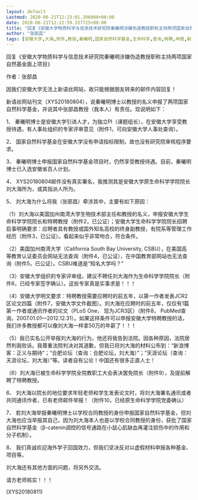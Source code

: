 ```yaml
---
layout: default
Lastmod: 2020-06-21T12:23:01.396008+00:00
date: 2020-06-21T12:22:59.337725+00:00
title: "回复《安徽大学物质科学与信息技术研究院秦曦明涉嫌伪造教授职称主持两项国家自然基金"
author: "张部昌"
tags: [安徽大学,大海,附件,教授,秦曦明,国家自然科学基金,生命科学,查询,特聘,申报,新语丝]
---
```


回复《安徽大学物质科学与信息技术研究院秦曦明涉嫌伪造教授职称主持两项国家自然基金面上项目》

作者：张部昌

因我们安徽大学无法上新语丝网站，故只能根据朋友转来的邮件内容回复！

新语丝网站刊文（XYS20180804），说秦曦明博士以教授的名义申报了两项国家自然科学基金，并说其中张部昌教授（我本人）有责任。现说明如下：

1、     秦曦明博士是安徽大学引进人才，为独立PI（课题组长），在安徽大学享受教授待遇，有人事处组织的专家评审意见（附件1，可向安徽大学人事处查询）。

2、     国家自然科学基金在安徽大学没有申请指标限制，故也没有研究院审核程序要求。

3、     秦曦明博士申报国家自然科学基金项目时，仍然享受教授待遇。目前，秦曦明博士已入选安徽省百人计划。

4、     XYS20180804邮件没有真实署名，我推测其是安徽大学原生命科学学院院长刘大海所为，或其指派人所为。

5、     刘大海为什么将我（张部昌）牵涉其中，主要有如下原因：

（1）刘大海以美国加州南湾大学生物技术部主任和教授的名义，申报安徽大学生命科学学院院长和特聘教授（附件2，已公证）；安徽大学生命科学学院院长招聘启事明确要求：应聘者具有教授或国外知名高校的终身副教授，有院系等管理工作经历（附件3，已公证）。看起来似乎非常吻合，符合条件。

（2）美国加州南湾大学（California South Bay University, CSBU），在美国高等教育认证委员会网站无法查询（附件4，已公证），在中国教育部网站也无法查询（附件5，已公证）。CSBU难道是“知名大学吗？”

（3）安徽大学组织的专家评审组，建议不聘任刘大海作为生命科学学院院长（附件6，已经专家签字确认）。这些专家真是实事求是！！！

（4）安徽大学明文要求：特聘教授需要应聘时的前五年，以第一作者发表JCR2区论文四篇（附件7，安徽大学文件截图）。刘大海在应聘时的前五年，仅仅有1篇第一作者或通讯作者的论文（PLoS One， 现为JCR3区）（附件8， PubMed查询，2007.01.01—2012.12.31）。如果这样条件可以申报安徽大学特聘教授的话，我们许多教授都可以像刘大海一样拿50万的年薪了！！！

（5）我已实名公开举报刘大海的行为，他还将我告到法院。因各种原因，法院居然判我败诉。我尊重法院判决对其道歉，但我已将刘大海的材料公布到：“新浪博客：正义与期待”；“合肥论坛（查询：合肥论坛，刘大海）”；“天涯论坛（查询：天涯论坛，刘大海）”等。读者自有公论！中国还有很多正直人士！

（6）刘大海已被生命科学学院全院教职工大会表决罢免院长（附件9），及提前解聘了特聘教授。

6、     刘大海以院长的地位要求年轻老师和学生发表论文时，将刘大海署名通讯或者共同通讯作者，已有老师邮件举报！（附件10，已经原生命科学学院党委确认）

7、     若刘大海举报秦曦明博士以学校合同教授的身份申报国家自然科学基金，但刘大海也应当举报其自己，因为刘大海本人也是以学校合同教授的身份，获批了国家自然科学基金（β-catenin调控的信号通路在小鼠心肌缺血再灌注损伤中的作用和分子机制）。

8、   我们真诚欢迎海外学子回国效力，但我们坚决反对以虚假材料申报各种基金、项目等。

刘大海还有其他方面的问题，将另外交流。

请方老师核实！！！

(XYS20180811)

